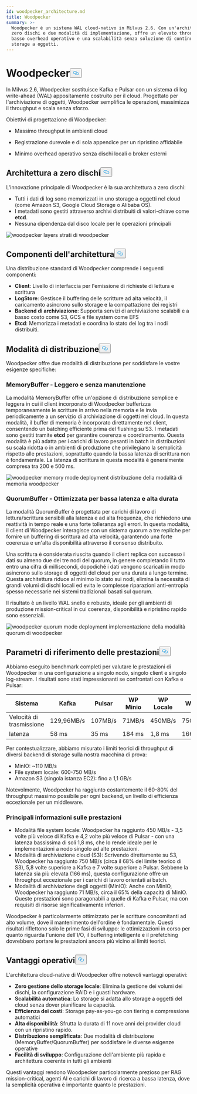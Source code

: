 ```yaml
---
id: woodpecker_architecture.md
title: Woodpecker
summary: >-
  Woodpecker è un sistema WAL cloud-nativo in Milvus 2.6. Con un'architettura a
  zero dischi e due modalità di implementazione, offre un elevato throughput, un
  basso overhead operativo e una scalabilità senza soluzione di continuità sullo
  storage a oggetti.
---
```

<h1 id="Woodpecker" class="common-anchor-header">Woodpecker<button data-href="#Woodpecker" class="anchor-icon" translate="no">
      <svg translate="no"
        aria-hidden="true"
        focusable="false"
        height="20"
        version="1.1"
        viewBox="0 0 16 16"
        width="16"
      >
        <path
          fill="#0092E4"
          fill-rule="evenodd"
          d="M4 9h1v1H4c-1.5 0-3-1.69-3-3.5S2.55 3 4 3h4c1.45 0 3 1.69 3 3.5 0 1.41-.91 2.72-2 3.25V8.59c.58-.45 1-1.27 1-2.09C10 5.22 8.98 4 8 4H4c-.98 0-2 1.22-2 2.5S3 9 4 9zm9-3h-1v1h1c1 0 2 1.22 2 2.5S13.98 12 13 12H9c-.98 0-2-1.22-2-2.5 0-.83.42-1.64 1-2.09V6.25c-1.09.53-2 1.84-2 3.25C6 11.31 7.55 13 9 13h4c1.45 0 3-1.69 3-3.5S14.5 6 13 6z"
        ></path>
      </svg>
    </button></h1><p>In Milvus 2.6, Woodpecker sostituisce Kafka e Pulsar con un sistema di log write-ahead (WAL) appositamente costruito per il cloud. Progettato per l'archiviazione di oggetti, Woodpecker semplifica le operazioni, massimizza il throughput e scala senza sforzo.</p>
<p>Obiettivi di progettazione di Woodpecker:</p>
<ul>
<li><p>Massimo throughput in ambienti cloud</p></li>
<li><p>Registrazione durevole e di sola appendice per un ripristino affidabile</p></li>
<li><p>Minimo overhead operativo senza dischi locali o broker esterni</p></li>
</ul>
<h2 id="Zero-disk-architecture" class="common-anchor-header">Architettura a zero dischi<button data-href="#Zero-disk-architecture" class="anchor-icon" translate="no">
      <svg translate="no"
        aria-hidden="true"
        focusable="false"
        height="20"
        version="1.1"
        viewBox="0 0 16 16"
        width="16"
      >
        <path
          fill="#0092E4"
          fill-rule="evenodd"
          d="M4 9h1v1H4c-1.5 0-3-1.69-3-3.5S2.55 3 4 3h4c1.45 0 3 1.69 3 3.5 0 1.41-.91 2.72-2 3.25V8.59c.58-.45 1-1.27 1-2.09C10 5.22 8.98 4 8 4H4c-.98 0-2 1.22-2 2.5S3 9 4 9zm9-3h-1v1h1c1 0 2 1.22 2 2.5S13.98 12 13 12H9c-.98 0-2-1.22-2-2.5 0-.83.42-1.64 1-2.09V6.25c-1.09.53-2 1.84-2 3.25C6 11.31 7.55 13 9 13h4c1.45 0 3-1.69 3-3.5S14.5 6 13 6z"
        ></path>
      </svg>
    </button></h2><p>L'innovazione principale di Woodpecker è la sua architettura a zero dischi:</p>
<ul>
<li>Tutti i dati di log sono memorizzati in uno storage a oggetti nel cloud (come Amazon S3, Google Cloud Storage o Alibaba OS).</li>
<li>I metadati sono gestiti attraverso archivi distribuiti di valori-chiave come <strong>etcd</strong>.</li>
<li>Nessuna dipendenza dal disco locale per le operazioni principali</li>
</ul>
<p>
  
   <span class="img-wrapper"> <img translate="no" src="/docs/v2.6.x/assets/woodpecker_layers.png" alt="woodpecker layers" class="doc-image" id="woodpecker-layers" />
   </span> <span class="img-wrapper"> <span>strati di woodpecker</span> </span></p>
<h2 id="Architecture-components" class="common-anchor-header">Componenti dell'architettura<button data-href="#Architecture-components" class="anchor-icon" translate="no">
      <svg translate="no"
        aria-hidden="true"
        focusable="false"
        height="20"
        version="1.1"
        viewBox="0 0 16 16"
        width="16"
      >
        <path
          fill="#0092E4"
          fill-rule="evenodd"
          d="M4 9h1v1H4c-1.5 0-3-1.69-3-3.5S2.55 3 4 3h4c1.45 0 3 1.69 3 3.5 0 1.41-.91 2.72-2 3.25V8.59c.58-.45 1-1.27 1-2.09C10 5.22 8.98 4 8 4H4c-.98 0-2 1.22-2 2.5S3 9 4 9zm9-3h-1v1h1c1 0 2 1.22 2 2.5S13.98 12 13 12H9c-.98 0-2-1.22-2-2.5 0-.83.42-1.64 1-2.09V6.25c-1.09.53-2 1.84-2 3.25C6 11.31 7.55 13 9 13h4c1.45 0 3-1.69 3-3.5S14.5 6 13 6z"
        ></path>
      </svg>
    </button></h2><p>Una distribuzione standard di Woodpecker comprende i seguenti componenti:</p>
<ul>
<li><strong>Client</strong>: Livello di interfaccia per l'emissione di richieste di lettura e scrittura</li>
<li><strong>LogStore</strong>: Gestisce il buffering delle scritture ad alta velocità, il caricamento asincrono sullo storage e la compattazione dei registri</li>
<li><strong>Backend di archiviazione</strong>: Supporta servizi di archiviazione scalabili e a basso costo come S3, GCS e file system come EFS</li>
<li><strong>Etcd</strong>: Memorizza i metadati e coordina lo stato dei log tra i nodi distribuiti.</li>
</ul>
<h2 id="Deployment-modes" class="common-anchor-header">Modalità di distribuzione<button data-href="#Deployment-modes" class="anchor-icon" translate="no">
      <svg translate="no"
        aria-hidden="true"
        focusable="false"
        height="20"
        version="1.1"
        viewBox="0 0 16 16"
        width="16"
      >
        <path
          fill="#0092E4"
          fill-rule="evenodd"
          d="M4 9h1v1H4c-1.5 0-3-1.69-3-3.5S2.55 3 4 3h4c1.45 0 3 1.69 3 3.5 0 1.41-.91 2.72-2 3.25V8.59c.58-.45 1-1.27 1-2.09C10 5.22 8.98 4 8 4H4c-.98 0-2 1.22-2 2.5S3 9 4 9zm9-3h-1v1h1c1 0 2 1.22 2 2.5S13.98 12 13 12H9c-.98 0-2-1.22-2-2.5 0-.83.42-1.64 1-2.09V6.25c-1.09.53-2 1.84-2 3.25C6 11.31 7.55 13 9 13h4c1.45 0 3-1.69 3-3.5S14.5 6 13 6z"
        ></path>
      </svg>
    </button></h2><p>Woodpecker offre due modalità di distribuzione per soddisfare le vostre esigenze specifiche:</p>
<h3 id="MemoryBuffer---Lightweight-and-maintenance-free" class="common-anchor-header">MemoryBuffer - Leggero e senza manutenzione</h3><p>La modalità MemoryBuffer offre un'opzione di distribuzione semplice e leggera in cui il client incorporato di Woodpecker bufferizza temporaneamente le scritture in arrivo nella memoria e le invia periodicamente a un servizio di archiviazione di oggetti nel cloud. In questa modalità, il buffer di memoria è incorporato direttamente nel client, consentendo un batching efficiente prima del flushing su S3. I metadati sono gestiti tramite <strong>etcd</strong> per garantire coerenza e coordinamento. Questa modalità è più adatta per i carichi di lavoro pesanti in batch in distribuzioni su scala ridotta o in ambienti di produzione che privilegiano la semplicità rispetto alle prestazioni, soprattutto quando la bassa latenza di scrittura non è fondamentale. La latenza di scrittura in questa modalità è generalmente compresa tra 200 e 500 ms.</p>
<p>
  
   <span class="img-wrapper"> <img translate="no" src="/docs/v2.6.x/assets/woodpecker_memorybuffer_mode_deployment.png" alt="woodpecker memory mode deployment" class="doc-image" id="woodpecker-memory-mode-deployment" />
   </span> <span class="img-wrapper"> <span>distribuzione della modalità di memoria woodpecker</span> </span></p>
<h3 id="QuorumBuffer---Optimized-for-low-latency-high-durability" class="common-anchor-header">QuorumBuffer - Ottimizzata per bassa latenza e alta durata</h3><p>La modalità QuorumBuffer è progettata per carichi di lavoro di lettura/scrittura sensibili alla latenza e ad alta frequenza, che richiedono una reattività in tempo reale e una forte tolleranza agli errori. In questa modalità, il client di Woodpecker interagisce con un sistema quorum a tre repliche per fornire un buffering di scrittura ad alta velocità, garantendo una forte coerenza e un'alta disponibilità attraverso il consenso distribuito.</p>
<p>Una scrittura è considerata riuscita quando il client replica con successo i dati su almeno due dei tre nodi del quorum, in genere completando il tutto entro una cifra di millisecondi, dopodiché i dati vengono scaricati in modo asincrono sullo storage di oggetti del cloud per una durata a lungo termine. Questa architettura riduce al minimo lo stato sui nodi, elimina la necessità di grandi volumi di dischi locali ed evita le complesse riparazioni anti-entropia spesso necessarie nei sistemi tradizionali basati sul quorum.</p>
<p>Il risultato è un livello WAL snello e robusto, ideale per gli ambienti di produzione mission-critical in cui coerenza, disponibilità e ripristino rapido sono essenziali.</p>
<p>
  
   <span class="img-wrapper"> <img translate="no" src="/docs/v2.6.x/assets/woodpecker_quorumbuffer_mode_deployment.png" alt="woodpecker quorum mode deployment" class="doc-image" id="woodpecker-quorum-mode-deployment" />
   </span> <span class="img-wrapper"> <span>implementazione della modalità quorum di woodpecker</span> </span></p>
<h2 id="Performance-benchmarks" class="common-anchor-header">Parametri di riferimento delle prestazioni<button data-href="#Performance-benchmarks" class="anchor-icon" translate="no">
      <svg translate="no"
        aria-hidden="true"
        focusable="false"
        height="20"
        version="1.1"
        viewBox="0 0 16 16"
        width="16"
      >
        <path
          fill="#0092E4"
          fill-rule="evenodd"
          d="M4 9h1v1H4c-1.5 0-3-1.69-3-3.5S2.55 3 4 3h4c1.45 0 3 1.69 3 3.5 0 1.41-.91 2.72-2 3.25V8.59c.58-.45 1-1.27 1-2.09C10 5.22 8.98 4 8 4H4c-.98 0-2 1.22-2 2.5S3 9 4 9zm9-3h-1v1h1c1 0 2 1.22 2 2.5S13.98 12 13 12H9c-.98 0-2-1.22-2-2.5 0-.83.42-1.64 1-2.09V6.25c-1.09.53-2 1.84-2 3.25C6 11.31 7.55 13 9 13h4c1.45 0 3-1.69 3-3.5S14.5 6 13 6z"
        ></path>
      </svg>
    </button></h2><p>Abbiamo eseguito benchmark completi per valutare le prestazioni di Woodpecker in una configurazione a singolo nodo, singolo client e singolo log-stream. I risultati sono stati impressionanti se confrontati con Kafka e Pulsar:</p>
<table>
<thead>
<tr><th>Sistema</th><th>Kafka</th><th>Pulsar</th><th>WP Minio</th><th>WP Locale</th><th>WP S3</th></tr>
</thead>
<tbody>
<tr><td>Velocità di trasmissione</td><td>129,96MB/s</td><td>107MB/s</td><td>71MB/s</td><td>450MB/s</td><td>750MB/s</td></tr>
<tr><td>latenza</td><td>58 ms</td><td>35 ms</td><td>184 ms</td><td>1,8 ms</td><td>166 ms</td></tr>
</tbody>
</table>
<p>Per contestualizzare, abbiamo misurato i limiti teorici di throughput di diversi backend di storage sulla nostra macchina di prova:</p>
<ul>
<li>MinIO: ~110 MB/s</li>
<li>File system locale: 600-750 MB/s</li>
<li>Amazon S3 (singola istanza EC2): fino a 1,1 GB/s</li>
</ul>
<p>Notevolmente, Woodpecker ha raggiunto costantemente il 60-80% del throughput massimo possibile per ogni backend, un livello di efficienza eccezionale per un middleware.</p>
<h3 id="Key-performance-insights" class="common-anchor-header">Principali informazioni sulle prestazioni</h3><ul>
<li>Modalità file system locale: Woodpecker ha raggiunto 450 MB/s - 3,5 volte più veloce di Kafka e 4,2 volte più veloce di Pulsar - con una latenza bassissima di soli 1,8 ms, che lo rende ideale per le implementazioni a nodo singolo ad alte prestazioni.</li>
<li>Modalità di archiviazione cloud (S3): Scrivendo direttamente su S3, Woodpecker ha raggiunto 750 MB/s (circa il 68% del limite teorico di S3), 5,8 volte superiore a Kafka e 7 volte superiore a Pulsar. Sebbene la latenza sia più elevata (166 ms), questa configurazione offre un throughput eccezionale per i carichi di lavoro orientati ai batch.</li>
<li>Modalità di archiviazione degli oggetti (MinIO): Anche con MinIO, Woodpecker ha raggiunto 71 MB/s, circa il 65% della capacità di MinIO. Queste prestazioni sono paragonabili a quelle di Kafka e Pulsar, ma con requisiti di risorse significativamente inferiori.</li>
</ul>
<p>Woodpecker è particolarmente ottimizzato per le scritture concomitanti ad alto volume, dove il mantenimento dell'ordine è fondamentale. Questi risultati riflettono solo le prime fasi di sviluppo: le ottimizzazioni in corso per quanto riguarda l'unione dell'I/O, il buffering intelligente e il prefetching dovrebbero portare le prestazioni ancora più vicino ai limiti teorici.</p>
<h2 id="Operational-benefits" class="common-anchor-header">Vantaggi operativi<button data-href="#Operational-benefits" class="anchor-icon" translate="no">
      <svg translate="no"
        aria-hidden="true"
        focusable="false"
        height="20"
        version="1.1"
        viewBox="0 0 16 16"
        width="16"
      >
        <path
          fill="#0092E4"
          fill-rule="evenodd"
          d="M4 9h1v1H4c-1.5 0-3-1.69-3-3.5S2.55 3 4 3h4c1.45 0 3 1.69 3 3.5 0 1.41-.91 2.72-2 3.25V8.59c.58-.45 1-1.27 1-2.09C10 5.22 8.98 4 8 4H4c-.98 0-2 1.22-2 2.5S3 9 4 9zm9-3h-1v1h1c1 0 2 1.22 2 2.5S13.98 12 13 12H9c-.98 0-2-1.22-2-2.5 0-.83.42-1.64 1-2.09V6.25c-1.09.53-2 1.84-2 3.25C6 11.31 7.55 13 9 13h4c1.45 0 3-1.69 3-3.5S14.5 6 13 6z"
        ></path>
      </svg>
    </button></h2><p>L'architettura cloud-native di Woodpecker offre notevoli vantaggi operativi:</p>
<ul>
<li><strong>Zero gestione dello storage locale</strong>: Elimina la gestione dei volumi dei dischi, la configurazione RAID e i guasti hardware.</li>
<li><strong>Scalabilità automatica</strong>: Lo storage si adatta allo storage a oggetti del cloud senza dover pianificare la capacità.</li>
<li><strong>Efficienza dei costi</strong>: Storage pay-as-you-go con tiering e compressione automatici</li>
<li><strong>Alta disponibilità</strong>: Sfrutta la durata di 11 nove anni dei provider cloud con un ripristino rapido.</li>
<li><strong>Distribuzione semplificata</strong>: Due modalità di distribuzione (MemoryBuffer/QuorumBuffer) per soddisfare le diverse esigenze operative</li>
<li><strong>Facilità di sviluppo</strong>: Configurazione dell'ambiente più rapida e architettura coerente in tutti gli ambienti</li>
</ul>
<p>Questi vantaggi rendono Woodpecker particolarmente prezioso per RAG mission-critical, agenti AI e carichi di lavoro di ricerca a bassa latenza, dove la semplicità operativa è importante quanto le prestazioni.</p>
